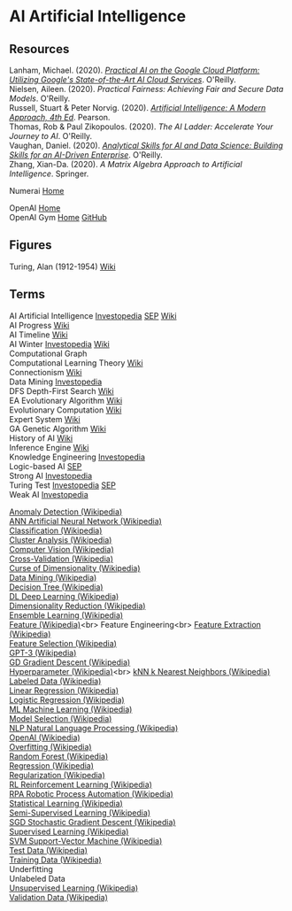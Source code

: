 # AI Artificial Intelligence

## Resources

Lanham, Michael. (2020). [_Practical AI on the Google Cloud Platform: Utilizing Google's State-of-the-Art AI Cloud Services_](https://github.com/cxbxmxcx/Practical_AI_on_GCP). O'Reilly.<br>
Nielsen, Aileen. (2020). _Practical Fairness: Achieving Fair and Secure Data Models_. O'Reilly.<br>
Russell, Stuart & Peter Norvig. (2020). [_Artificial Intelligence: A Modern Approach, 4th Ed_](http://aima.cs.berkeley.edu). Pearson.<br>
Thomas, Rob & Paul Zikopoulos. (2020). _The AI Ladder: Accelerate Your Journey to AI_. O'Reilly.<br>
Vaughan, Daniel. (2020). [_Analytical Skills for AI and Data Science: Building Skills for an AI-Driven Enterprise_](https://github.com/dvaughan79/analyticalskillsbook). O'Reilly.<br>
Zhang, Xian-Da. (2020). _A Matrix Algebra Approach to Artificial Intelligence_. Springer.<br>

Numerai [Home](https://numer.ai)<br>

OpenAI [Home](https://openai.com)<br>
OpenAI Gym [Home](https://gym.openai.com) [GitHub](https://github.com/openai/gym)<br>

## Figures

Turing, Alan (1912-1954) [Wiki](https://en.wikipedia.org/wiki/Alan_Turing)<br>

## Terms

AI Artificial Intelligence [Investopedia](https://www.investopedia.com/terms/a/artificial-intelligence-ai.asp) [SEP](https://plato.stanford.edu/entries/artificial-intelligence/) [Wiki](https://en.wikipedia.org/wiki/Artificial_intelligence)<br>
AI Progress [Wiki](https://en.wikipedia.org/wiki/Progress_in_artificial_intelligence)<br>
AI Timeline [Wiki](https://en.wikipedia.org/wiki/Timeline_of_artificial_intelligence)<br>
AI Winter [Investopedia](https://www.investopedia.com/terms/a/ai-winter.asp) [Wiki](https://en.wikipedia.org/wiki/AI_winter)<br>
Computational Graph<br>
Computational Learning Theory [Wiki](https://en.wikipedia.org/wiki/Computational_learning_theory)<br>
Connectionism [Wiki](https://en.wikipedia.org/wiki/Connectionism)<br>
Data Mining [Investopedia](https://www.investopedia.com/terms/d/datamining.asp)<br>
DFS Depth-First Search [Wiki](https://en.wikipedia.org/wiki/Depth-first_search)<br>
EA Evolutionary Algorithm [Wiki](https://en.wikipedia.org/wiki/Evolutionary_algorithm)<br>
Evolutionary Computation [Wiki](https://en.wikipedia.org/wiki/Evolutionary_computation)<br>
Expert System [Wiki](https://en.wikipedia.org/wiki/Expert_system)<br>
GA Genetic Algorithm [Wiki](https://en.wikipedia.org/wiki/Genetic_algorithm)<br>
History of AI [Wiki](https://en.wikipedia.org/wiki/History_of_artificial_intelligence)<br>
Inference Engine [Wiki](https://en.wikipedia.org/wiki/Inference_engine)<br>
Knowledge Engineering [Investopedia](https://www.investopedia.com/terms/k/knowledge-engineering.asp)<br>
Logic-based AI [SEP](https://plato.stanford.edu/entries/logic-ai/)<br>
Strong AI [Investopedia](https://www.investopedia.com/terms/s/strong-ai.asp)<br>
Turing Test [Investopedia](https://www.investopedia.com/terms/t/turing-test.asp) [SEP](https://plato.stanford.edu/entries/turing-test/)<br>
Weak AI [Investopedia](https://www.investopedia.com/terms/w/weak-ai.asp)<br>

[Anomaly Detection (Wikipedia)](https://en.wikipedia.org/wiki/Anomaly_detection)<br>
[ANN Artificial Neural Network (Wikipedia)](https://en.wikipedia.org/wiki/Artificial_neural_network)<br>
[Classification (Wikipedia)](https://en.wikipedia.org/wiki/Statistical_classification)<br>
[Cluster Analysis (Wikipedia)](https://en.wikipedia.org/wiki/Cluster_analysis)<br>
[Computer Vision (Wikipedia)](https://en.wikipedia.org/wiki/Computer_vision)<br>
[Cross-Validation (Wikipedia)](https://en.wikipedia.org/wiki/Cross-validation_(statistics))<br>
[Curse of Dimensionality (Wikipedia)](https://en.wikipedia.org/wiki/Curse_of_dimensionality)<br>
[Data Mining (Wikipedia)](https://en.wikipedia.org/wiki/Data_mining)<br>
[Decision Tree (Wikipedia)](https://en.wikipedia.org/wiki/Decision_tree_learning)<br>
[DL Deep Learning (Wikipedia)](https://en.wikipedia.org/wiki/Deep_learning)<br>
[Dimensionality Reduction (Wikipedia)](https://en.wikipedia.org/wiki/Dimensionality_reduction)<br>
[Ensemble Learning (Wikipedia)](https://en.wikipedia.org/wiki/Ensemble_learning)<br>
[Feature (Wikipedia)](https://en.wikipedia.org/wiki/Feature_(machine_learning))<br>
Feature Engineering<br>
[Feature Extraction (Wikipedia)](https://en.wikipedia.org/wiki/Feature_extraction)<br>
[Feature Selection (Wikipedia)](https://en.wikipedia.org/wiki/Feature_selection)<br>
[GPT-3 (Wikipedia)](https://en.wikipedia.org/wiki/GPT-3)<br>
[GD Gradient Descent (Wikipedia)](https://en.wikipedia.org/wiki/Gradient_descent)<br>
[Hyperparameter (Wikipedia)](https://en.wikipedia.org/wiki/Hyperparameter_(machine_learning))<br>
[kNN k Nearest Neighbors (Wikipedia)](https://en.wikipedia.org/wiki/K-nearest_neighbors_algorithm)<br>
[Labeled Data (Wikipedia)](https://en.wikipedia.org/wiki/Labeled_data)<br>
[Linear Regression (Wikipedia)](https://en.wikipedia.org/wiki/Linear_regression)<br>
[Logistic Regression (Wikipedia)](https://en.wikipedia.org/wiki/Logistic_regression)<br>
[ML Machine Learning (Wikipedia)](https://en.wikipedia.org/wiki/Machine_learning)<br>
[Model Selection (Wikipedia)](https://en.wikipedia.org/wiki/Model_selection)<br>
[NLP Natural Language Processing (Wikipedia)](https://en.wikipedia.org/wiki/Natural_language_processing)<br>
[OpenAI (Wikipedia)](https://en.wikipedia.org/wiki/OpenAI)<br>
[Overfitting (Wikipedia)](https://en.wikipedia.org/wiki/Overfitting)<br>
[Random Forest (Wikipedia)](https://en.wikipedia.org/wiki/Random_forest)<br>
[Regression (Wikipedia)](https://en.wikipedia.org/wiki/Regression_analysis)<br>
[Regularization (Wikipedia)](https://en.wikipedia.org/wiki/Regularization_(mathematics))<br>
[RL Reinforcement Learning (Wikipedia)](https://en.wikipedia.org/wiki/Reinforcement_learning)<br>
[RPA Robotic Process Automation (Wikipedia)](https://en.wikipedia.org/wiki/Robotic_process_automation)<br>
[Statistical Learning (Wikipedia)](https://en.wikipedia.org/wiki/Statistical_learning_theory)<br>
[Semi-Supervised Learning (Wikipedia)](https://en.wikipedia.org/wiki/Semi-supervised_learning)<br>
[SGD Stochastic Gradient Descent (Wikipedia)](https://en.wikipedia.org/wiki/Stochastic_gradient_descent)<br>
[Supervised Learning (Wikipedia)](https://en.wikipedia.org/wiki/Supervised_learning)<br>
[SVM Support-Vector Machine (Wikipedia)](https://en.wikipedia.org/wiki/Support-vector_machine)<br>
[Test Data (Wikipedia)](https://en.wikipedia.org/wiki/Training,_validation,_and_test_sets#training_set)<br>
[Training Data (Wikipedia)](https://en.wikipedia.org/wiki/Training,_validation,_and_test_sets#training_set)<br>
Underfitting<br>
Unlabeled Data<br>
[Unsupervised Learning (Wikipedia)](https://en.wikipedia.org/wiki/Unsupervised_learning)<br>
[Validation Data (Wikipedia)](https://en.wikipedia.org/wiki/Training,_validation,_and_test_sets#training_set)<br>
